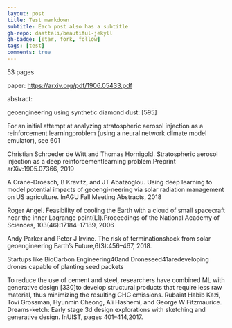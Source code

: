 ```yaml
---
layout: post
title: Test markdown
subtitle: Each post also has a subtitle
gh-repo: daattali/beautiful-jekyll
gh-badge: [star, fork, follow]
tags: [test]
comments: true
---
```

53 pages

paper: https://arxiv.org/pdf/1906.05433.pdf

abstract:

geoengineering using synthetic diamond dust: [595]

For an initial attempt at analyzing stratospheric aerosol injection as a reinforcement learningproblem (using a neural network climate model emulator), see 601

Christian Schroeder de Witt and Thomas Hornigold. Stratospheric aerosol injection as a deep reinforcementlearning problem.Preprint arXiv:1905.07366, 2019

A Crane-Droesch, B Kravitz, and JT Abatzoglou. Using deep learning to model potential impacts of geoengi-neering via solar radiation management on US agriculture. InAGU Fall Meeting Abstracts, 2018

Roger Angel. Feasibility of cooling the Earth with a cloud of small spacecraft near the inner Lagrange point(L1).Proceedings of the National Academy of Sciences, 103(46):17184–17189, 2006

Andy Parker and Peter J Irvine. The risk of terminationshock from solar geoengineering.Earth’s Future,6(3):456–467, 2018.

Startups like BioCarbon Engineering40and Droneseed41aredeveloping drones capable of planting seed packets

To reduce the use of cement and steel, researchers have combined ML with generative design [330]to develop structural products that require less raw material, thus minimizing the resulting GHG emissions.
	Rubaiat Habib Kazi, Tovi Grossman, Hyunmin Cheong, Ali Hashemi, and George W Fitzmaurice. Dreams-ketch: Early stage 3d design explorations with sketching and generative design. InUIST, pages 401–414,2017.


